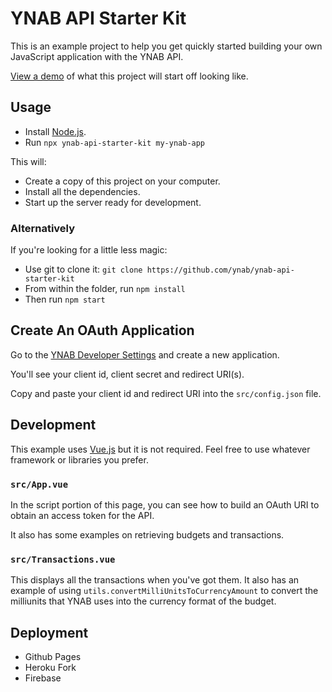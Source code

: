 # YNAB API Starter Kit

This is an example project to help you get quickly started building your own
JavaScript application with the YNAB API.

[View a demo](https://ynab.github.io/ynab-api-starter-kit/) of what this project
will start off looking like.

## Usage

* Install [Node.js](https://nodejs.org/en/).
* Run `npx ynab-api-starter-kit my-ynab-app`

This will:
* Create a copy of this project on your computer.
* Install all the dependencies.
* Start up the server ready for development.

### Alternatively

If you're looking for a little less magic:

* Use git to clone it: `git clone https://github.com/ynab/ynab-api-starter-kit`
* From within the folder, run `npm install`
* Then run `npm start`

## Create An OAuth Application

Go to the [YNAB Developer Settings](https://app.youneedabudget.com/settings/developer)
and create a new application.

You'll see your client id, client secret and redirect URI(s).

Copy and paste your client id and redirect URI into the `src/config.json` file.

## Development

This example uses [Vue.js](https://vuejs.org/) but it is not required. Feel free
to use whatever framework or libraries you prefer.

### `src/App.vue`

In the script portion of this page, you can see how to build an OAuth URI to
obtain an access token for the API.

It also has some examples on retrieving budgets and transactions.

### `src/Transactions.vue`

This displays all the transactions when you've got them. It also has an example
of using `utils.convertMilliUnitsToCurrencyAmount` to convert the milliunits that
YNAB uses into the currency format of the budget.

## Deployment

* Github Pages
* Heroku Fork
* Firebase
